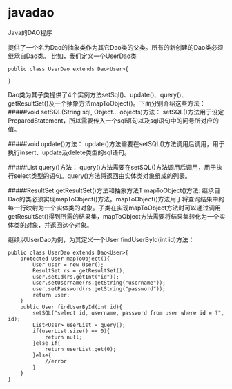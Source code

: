 javadao
=======

Java的DAO程序

提供了一个名为Dao的抽象类作为其它Dao类的父类。所有的新创建的Dao类必须继承自Dao类。
比如，我们定义一个UserDao类

    public class UserDao extends Dao<User>{
        
    }
        
    
Dao类为其子类提供了4个实例方法setSql()、update()、query()、getResultSet()及一个抽象方法mapToObject()。下面分别介绍这些方法：
#####void setSQL(String sql, Object... objects)方法：
setSQL()方法用于设定PreparedStatement，所以需要传入一个sql语句以及sql语句中的问号所对应的值。

#####void update()方法：
update()方法需要在setSQL()方法调用后调用，用于执行insert、update及delete类型的sql语句。

#####List<T> query()方法：
query()方法需要在setSQL()方法调用后调用，用于执行select类型的语句。query()方法将返回由实体类对象组成的列表。

#####ResultSet getResultSet()方法和抽象方法T mapToObject()方法:
继承自Dao的类必须实现mapToObject()方法。mapToObject()方法用于将查询结果中的每一行映射为一个实体类的对象。子类在实现mapToObject方法时可以通过调用getResultSet()得到所需的结果集，mapToObject方法需要将结果集转化为一个实体类的对象，并返回这个对象。

继续以UserDao为例，为其定义一个User findUserById(int id)方法：


    public class UserDao extends Dao<User>{
        protected User mapToObject(){
            User user = new User();
            ResultSet rs = getResultSet();
            user.setId(rs.getInt("id"));
            user.setUsername(rs.getString("username"));
            user.setPassword(rs.getString("password"));
            return user;
        }
        public User findUserById(int id){
            setSQL("select id, username, password from user where id = ?", id);
            List<User> userList = query();
            if(userList.size() == 0){
                return null;
            }else if{
                return userList.get(0);
            }else{
                //error
            }
        }   
    }
